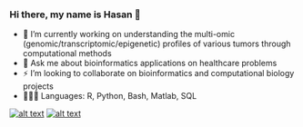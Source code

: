 ### Hi there, my name is Hasan 👋

- 🧠 I’m currently working on understanding the multi-omic (genomic/transcriptomic/epigenetic) profiles of various tumors through computational methods
- 💬 Ask me about bioinformatics applications on healthcare problems
- ⚡️ I’m looking to collaborate on bioinformatics and computational biology projects
- 👨🏻‍💻 Languages: R, Python, Bash, Matlab, SQL

<!-- display the social media buttons in your README -->

[![alt text][1.1]][1]
[![alt text][6.1]][6]


<!-- links to social media icons -->
<!-- no need to change these -->

<!-- icons with padding -->

[1.1]: http://i.imgur.com/tXSoThF.png (twitter icon with padding)
[6.1]: http://i.imgur.com/0o48UoR.png (github icon with padding)

<!-- icons without padding -->

[1.2]: http://i.imgur.com/wWzX9uB.png (twitter icon without padding)
[6.2]: http://i.imgur.com/9I6NRUm.png (github icon without padding)


<!-- links to your social media accounts -->
<!-- update these accordingly -->

[1]: http://www.twitter.com/iamhasanalanya
[6]: http://www.github.com/hasanalanya

<!-- Please don't remove this: Grab your social icons from https://github.com/carlsednaoui/gitsocial -->
